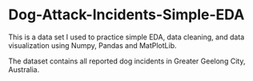 # Dog-Attack-Incidents-Simple-EDA

This is a data set I used to practice simple EDA, data cleaning, and data visualization using Numpy, Pandas and MatPlotLib. 

The dataset contains all reported dog incidents in Greater Geelong City, Australia.
